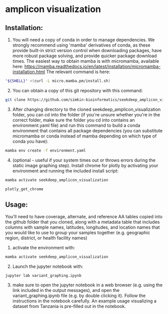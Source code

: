 # amplicon visualization

## Installation:

1. You will need a copy of conda in order to manage dependencies. We strongly
recommend using 'mamba' derivatives of conda, as these provide built-in strict
version control when downloading packages, have more robust package solving, and
provide quicker package download times. The easiest way to obtain mamba is with
micromamba, available here:
https://mamba.readthedocs.io/en/latest/installation/micromamba-installation.html
The relevant command is here:
```bash
"${SHELL}" <(curl -L micro.mamba.pm/install.sh)
```
2. You can obtain a copy of this git repository with this command:
```bash
git clone https://github.com/simkin-bioinformatics/seekdeep_amplicon_visualization.git
```
3. After changing directory to the cloned seekdeep_amplicon_visualization folder,
you can cd into the folder (if you're unsure whether you're in the correct
folder, make sure the folder you cd into contains an environment.yaml file) and
run this command to build a conda environment that contains all package
dependencies (you can substitute micromamba or conda instead of mamba depending
on which type of conda you have):
```bash
mamba env create -f environment.yaml
```

4. (optional - useful if your system times out or throws errors during the
static image graphing step). Install chrome for plotly by activating your
environment and running the included install script:
```bash
mamba activate seekdeep_amplicon_visualization
```
```bash
plotly_get_chrome
```

## Usage:

You'll need to have coverage, alternate, and reference AA tables copied into the
github folder that you cloned, along with a metadata table that includes columns
with sample names, latitudes, longitudes, and location names that you would like
to use to group your samples together (e.g. geographic region, district, or
health facility names)

1. activate the environment with:
```bash
mamba activate seekdeep_amplicon_visualization
```

2. Launch the jupyter notebook with:
```
jupyter lab variant_graphing.ipynb
```

3. make sure to open the jupyter notebook in a web browser (e.g. using the link
included in the output messages), and open the variant_graphing.ipynb file (e.g.
by double clicking it). Follow the instructions in the notebook carefully. An
example usage visualizing a dataset from Tanzania is pre-filled out in the
notebook.